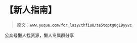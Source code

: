 # 【新人指南】

> 原文：[`www.yuque.com/for_lazy/thfiu8/te5tqptg0g19yyvc`](https://www.yuque.com/for_lazy/thfiu8/te5tqptg0g19yyvc)

<ne-p id="ub4bed1e7" data-lake-id="ub4bed1e7"><ne-text id="ufa3efdd1">公众号懒人找资源，懒人专属群分享</ne-text></ne-p>